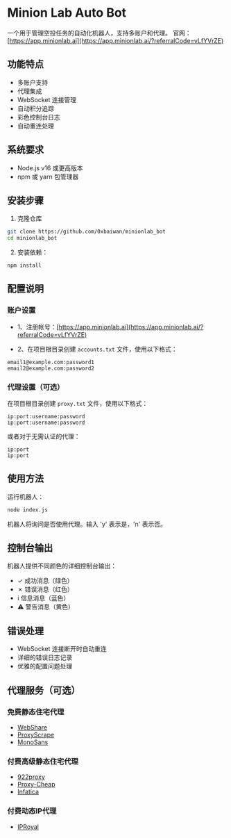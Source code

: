 # Minion Lab Auto Bot

一个用于管理空投任务的自动化机器人，支持多账户和代理。
官网：[https://app.minionlab.ai](https://app.minionlab.ai/?referralCode=vLfYVrZE)

## 功能特点
- 多账户支持
- 代理集成
- WebSocket 连接管理
- 自动积分追踪
- 彩色控制台日志
- 自动重连处理

## 系统要求
- Node.js v16 或更高版本
- npm 或 yarn 包管理器

## 安装步骤
1. 克隆仓库
```bash
git clone https://github.com/0xbaiwan/minionlab_bot
cd minionlab_bot
```
2. 安装依赖：
```bash
npm install
```

## 配置说明

### 账户设置
- 1、注册帐号：[https://app.minionlab.ai](https://app.minionlab.ai/?referralCode=vLfYVrZE)

- 2、在项目根目录创建 `accounts.txt` 文件，使用以下格式：
```
email1@example.com:password1
email2@example.com:password2
```

### 代理设置（可选）
在项目根目录创建 `proxy.txt` 文件，使用以下格式：
```
ip:port:username:password
ip:port:username:password
```
或者对于无需认证的代理：
```
ip:port
ip:port
```

## 使用方法
运行机器人：
```bash
node index.js
```

机器人将询问是否使用代理。输入 'y' 表示是，'n' 表示否。

## 控制台输出
机器人提供不同颜色的详细控制台输出：
- ✓ 成功消息（绿色）
- ✗ 错误消息（红色）
- ℹ 信息消息（蓝色）
- ⚠ 警告消息（黄色）

## 错误处理
- WebSocket 连接断开时自动重连
- 详细的错误日志记录
- 优雅的配置问题处理

## 代理服务（可选）

### 免费静态住宅代理
- [WebShare](https://www.webshare.io/?referral_code=gtw7lwqqelgu)
- [ProxyScrape](https://proxyscrape.com/)
- [MonoSans](https://github.com/monosans/proxy-list)

### 付费高级静态住宅代理
- [922proxy](https://www.922proxy.com/register?inviter_code=d6416857)
- [Proxy-Cheap](https://app.proxy-cheap.com/r/Pd6sqg)
- [Infatica](https://dashboard.infatica.io/aff.php?aff=580)

### 付费动态IP代理
- [IPRoyal](https://iproyal.com/?r=733417)
